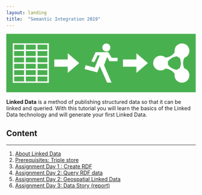```yaml
---
layout: landing
title:  "Semantic Integration 2019"
---
```


<link href='https://cdn.jsdelivr.net/npm/yasgui@2.7.29/dist/yasgui.min.css' rel='stylesheet' type='text/css'/>
<script src='https://cdn.jsdelivr.net/npm/yasgui@2.7.29/dist/yasgui.min.js'></script>

<img src="tut1.png" alt="Linked Data">

**Linked Data** is a method of publishing structured data so that it 
can be linked and queried.  With this tutorial you will learn the basics of the Linked Data 
technology and will generate your first Linked Data.

## Content
---
1. [About Linked Data](about_LD.md)
2. [Prerequisites: Triple store](req.md)
3. [Assignment Day 1 : Create RDF](ST_1.md)
4. [Assignment Day 2: Query RDF data](ST_2.md)
4. [Assignment Day 2: Geospatial Linked Data](ST_2_2_.md)
4. [Assignment Day 3: Data Story (report)](ST_report.md)


